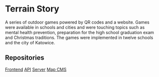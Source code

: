 # Terrain Story
A series of outdoor games powered by QR codes and a website. Games were available in schools and cities and were touching topics such as mental health prevention, preparation for the high school graduation exam and Christmas traditions. The games were implemented in twelve schools and the city of Katowice.

## Repositories
[Frontend](https://github.com/corioders/terrain-story.frontend)
[API](https://github.com/corioders/terrain-story.api)
[Server](https://github.com/corioders/terrain-story.server)
[Map CMS](https://github.com/corioders/terrain-story.map-cms)
